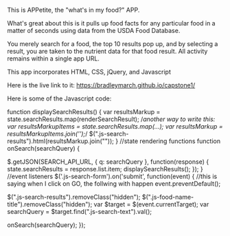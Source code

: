 This is APPetite, the "what's in my food?" APP.

What's great about this is it pulls up food facts for any particular food in a matter of seconds using data from the USDA Food Database.

You merely search for a food, the top 10 results pop up, and by selecting a result, you are taken to the nutrient data for
that food result.  All activity remains within a single app URL.

This app incorporates HTML, CSS, jQuery, and Javascript


Here is the live link to it: https://bradleymarch.github.io/capstone1/

Here is some of the Javascript code:

function displaySearchResults() {
  var resultsMarkup = state.searchResults.map(renderSearchResult);
/*another way to write this: 
    var resultsMarkupItems = state.searchResults.map(...);
    var resultsMarkup = resultsMarkupItems.join('');*/
    $(".js-search-results").html(resultsMarkup.join(""));
  }
//state rendering functions
function onSearch(searchQuery) {

  $.getJSON(SEARCH_API_URL, { q: searchQuery }, function(response) {
    state.searchResults = response.list.item;
    displaySearchResults();
  });
}
  //event listeners
  $('.js-search-form').on('submit', function(event) {
  //this is saying when I click on GO, the follwing with happen
  event.preventDefault();

  $(".js-search-results").removeClass("hidden");
  $(".js-food-name-title").removeClass("hidden");
  var $target = $(event.currentTarget);
  var searchQuery = $target.find(".js-search-text").val();

  onSearch(searchQuery);
});
